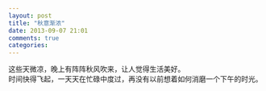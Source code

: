 ```yaml
---
layout: post
title: "秋意渐浓"
date: 2013-09-07 21:01
comments: true
categories: 
---
```

这些天微凉，晚上有阵阵秋风吹来，让人觉得生活美好。  
时间快得飞起，一天天在忙碌中度过，再没有以前想着如何消磨一个下午的时光。  

